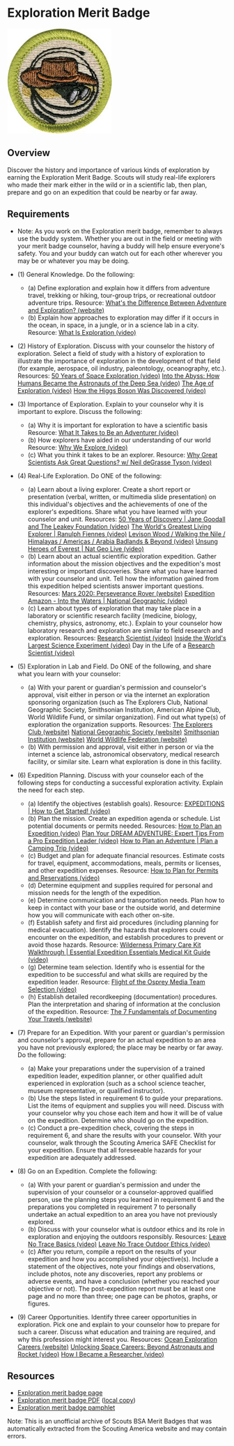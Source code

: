

# Exploration Merit Badge

![Exploration Merit Badge](images/exploration-merit-badge.jpg)

## Overview



Discover the history and importance of various kinds of exploration by earning the Exploration Merit Badge. Scouts will study real-life explorers who made their mark either in the wild or in a scientific lab, then plan, prepare and go on an expedition that could be nearby or far away.

## Requirements

* Note: As you work on the Exploration merit badge, remember to always use the buddy system. Whether you are out in the field or meeting with your merit badge counselor, having a buddy will help ensure everyone's safety. You and your buddy can watch out for each other wherever you may be or whatever you may be doing.
* (1) General Knowledge. Do the following:
    * (a) Define exploration and explain how it differs from adventure travel, trekking or hiking, tour-group trips, or recreational outdoor adventure trips. Resource: [What's the Difference Between Adventure and Exploration? (website)](https://medium.com/@idee-explores/whats-the-difference-between-adventure-and-exploration-eb1a4628f925)
    * (b) Explain how approaches to exploration may differ if it occurs in the ocean, in space, in a jungle, or in a science lab in a city. Resource: [What Is Exploration (video)](https://www.youtube.com/watch?v=7u2QqMSjroQ)


* (2) History of Exploration. Discuss with your counselor the history of exploration.  Select a field of study with a history of exploration to illustrate the importance of exploration in the development of that field (for example, aerospace, oil industry, paleontology, oceanography, etc.). Resources:  [50 Years of Space Exploration (video)](https://youtu.be/Bj3n1BIq_5I?si=v6V_FbNTqTU5P4FF)  [Into the Abyss: How Humans Became the Astronauts of the Deep Sea (video)](https://youtu.be/-7xB6BT13nw?si=guCs4QMUPYQPiixG)  [The Age of Exploration (video)](https://www.youtube.com/watch?v=sGeXtUZQScc)  [How the Higgs Boson Was Discovered (video)](https://youtu.be/1XpCnCVfuYk?si=XrohO26RBxWr9Epg)
* (3) Importance of Exploration. Explain to your counselor why it is important to explore. Discuss the following:
    * (a) Why it is important for exploration to have a scientific basis Resource: [What It Takes to Be an Adventurer (video)](https://www.youtube.com/watch?v=aoq6jNBtNtw)
    * (b) How explorers have aided in our understanding of our world Resource: [Why We Explore (video)](https://www.youtube.com/watch?v=6_SRZiU9EuI)
    * (c) What you think it takes to be an explorer. Resource: [Why Great Scientists Ask Great Questions? w/ Neil deGrasse Tyson (video)](https://youtu.be/1B9q2eS78Tw?si=BM2e4T2u7pBcTTXq)


* (4) Real-Life Exploration. Do ONE of the following:
    * (a) Learn about a living explorer. Create a short report or presentation (verbal, written, or multimedia slide presentation) on this individual's objectives and the achievements of one of the explorer's expeditions. Share what you have learned with your counselor and unit. Resources: [50 Years of Discovery | Jane Goodall and The Leakey Foundation (video)](https://www.youtube.com/watch?v=I4ivrfIOKjw) [The World's Greatest Living Explorer | Ranulph Fiennes (video)](https://youtu.be/ePOa2OpRQ2g?si=uN7djyhK_Zylurjq) [Levison Wood / Walking the Nile / Himalayas / Americas / Arabia Badlands & Beyond (video)](https://youtu.be/MkOV5Ex6puA?si=aq81Mw_U2hC6LRnl) [Unsung Heroes of Everest | Nat Geo Live (video)](https://youtu.be/ihmfkdEcDyk?si=2aIG3YmL5YzTaVhC)
    * (b) Learn about an actual scientific exploration expedition. Gather information about the mission objectives and the expedition's most interesting or important discoveries. Share what you have learned with your counselor and unit. Tell how the information gained from this expedition helped scientists answer important questions. Resources: [Mars 2020: Perseverance Rover (website)](https://science.nasa.gov/mission/mars-2020-perseverance/) [Expedition Amazon - Into the Waters | National Geographic (video)](https://youtu.be/Tg27pdTvG4s?si=5MzaADOB_JRPdB2B)
    * (c) Learn about types of exploration that may take place in a laboratory or scientific research facility (medicine, biology, chemistry, physics, astronomy, etc.). Explain to your counselor how laboratory research and exploration are similar to field research and exploration. Resources: [Research Scientist (video)](https://www.youtube.com/watch?v=uRreC41dGz4) [Inside the World's Largest Science Experiment (video)](https://youtu.be/nrXhK3Gh5EE?si=xSgNbNGvMNmaBl22) Day in the Life of a [Research Scientist (video)](https://www.youtube.com/watch?v=uRreC41dGz4)


* (5) Exploration in Lab and Field. Do ONE of the following, and share what you learn with your counselor:
    * (a) With your parent or guardian's permission and counselor's approval, visit either in person or via the internet an exploration sponsoring organization (such as The Explorers Club, National Geographic Society, Smithsonian Institution, American Alpine Club, World Wildlife Fund, or similar organization). Find out what type(s) of exploration the organization supports. Resources: [The Explorers Club (website)](https://www.explorers.org/) [National Geographic Society (website)](https://www.nationalgeographic.org/society/) [Smithsonian Institution (website)](https://www.si.edu/) [World Wildlife Federation (website)](https://www.worldwildlife.org/)
    * (b) With permission and approval, visit either in person or via the internet a science lab, astronomical observatory, medical research facility, or similar site. Learn what exploration is done in this facility.


* (6) Expedition Planning. Discuss with your counselor each of the following steps for conducting a successful exploration activity. Explain the need for each step.
    * (a) Identify the objectives (establish goals). Resource: [EXPEDITIONS | How to Get Started! (video)](https://www.youtube.com/watch?v=80_ltIRYjd0)
    * (b) Plan the mission. Create an expedition agenda or schedule. List potential documents or permits needed. Resources: [How to Plan an Expedition (video)](https://www.youtube.com/watch?v=qcLKcFrnzlk&t=8s) [Plan Your DREAM ADVENTURE: Expert Tips From a Pro Expedition Leader (video)](https://youtu.be/WahqTpIFAhs?si=lGt65nOwLExTvtbJ) [How to Plan an Adventure | Plan a Camping Trip (video)](https://youtu.be/79WYqkiExZU?si=eSNcCQUrJ53JlcRL)
    * (c) Budget and plan for adequate financial resources. Estimate costs for travel, equipment, accommodations, meals, permits or licenses, and other expedition expenses. Resource: [How to Plan for Permits and Reservations (video)](https://youtu.be/nup-uvbAfuU?si=CeutkSlZvOuJ81hU)
    * (d) Determine equipment and supplies required for personal and mission needs for the length of the expedition.
    * (e) Determine communication and transportation needs. Plan how to keep in contact with your base or the outside world, and determine how you will communicate with each other on-site.
    * (f) Establish safety and first aid procedures (including planning for medical evacuation). Identify the hazards that explorers could encounter on the expedition, and establish procedures to prevent or avoid those hazards. Resource: [Wilderness Primary Care Kit Walkthrough | Essential Expedition Essentials Medical Kit Guide (video)](https://www.youtube.com/watch?v=A-pbC5aDBY0)
    * (g) Determine team selection. Identify who is essential for the expedition to be successful and what skills are required by the expedition leader. Resource: [Flight of the Osprey Media Team Selection (video)](https://youtu.be/pDJHtE3BB_c?si=W6oyFePTcGnXQSM1)
    * (h) Establish detailed recordkeeping (documentation) procedures. Plan the interpretation and sharing of information at the conclusion of the expedition. Resource: [The 7 Fundamentals of Documenting Your Travels (website)](https://matadornetwork.com/notebook/the-7-fundamentals-of-documenting-your-travels/)


* (7) Prepare for an Expedition. With your parent or guardian's permission and counselor's  approval, prepare for an actual expedition to an area you have not previously explored; the place may be nearby or far away. Do the following:
    * (a) Make your preparations under the supervision of a trained expedition leader, expedition planner, or other qualified adult experienced in exploration (such as a school science teacher, museum representative, or qualified instructor).
    * (b) Use the steps listed in requirement 6 to guide your preparations. List the items of equipment and supplies you will need. Discuss with your counselor why you chose each item and how it will be of value on the expedition. Determine who should go on the expedition.
    * (c) Conduct a pre-expedition check, covering the steps in requirement 6, and share the results with your counselor. With your counselor, walk through the Scouting America SAFE Checklist for your expedition. Ensure that all foreseeable hazards for your expedition are adequately addressed.


* (8) Go on an Expedition. Complete the following:
    * (a) With your parent or guardian's permission and under the supervision of your counselor or a counselor-approved qualified person, use the planning steps you learned in requirement 6 and the preparations you completed in requirement 7 to personally undertake an actual expedition to an area you have not previously explored.
    * (b) Discuss with your counselor what is outdoor ethics and its role in exploration and enjoying the outdoors responsibly. Resources: [Leave No Trace Basics (video)](https://www.youtube.com/watch?v=p_Hy1I7AG4c) [Leave No Trace Outdoor Ethics (video)](https://www.youtube.com/watch?v=jXO1uY0MvmQ)
    * (c) After you return, compile a report on the results of your expedition and how you accomplished your objective(s). Include a statement of the objectives, note your findings and observations, include photos, note any discoveries, report any problems or adverse events, and have a conclusion (whether you reached your objective or not). The post-expedition report must be at least one page and no more than three; one page can be photos, graphs, or figures.


* (9) Career Opportunities. Identify three career opportunities in exploration. Pick one and explain to your counselor how to prepare for such a career. Discuss what education and training are required, and why this profession  might interest you. Resources:  [Ocean Exploration Careers (website)](https://oceanexplorer.noaa.gov/edu/oceanage/)  [Unlocking Space Careers: Beyond Astronauts and Rocket (video)](https://youtu.be/ljlpqd1Mjjs?si=V3Yaz18BvlIVnDpQ)  [How I Became a Researcher (video)](https://youtu.be/vOhyZ8FYCmw?si=9XLnEqu1IJIin0CH)


## Resources

- [Exploration merit badge page](https://www.scouting.org/merit-badges/exploration/)
- [Exploration merit badge PDF](https://filestore.scouting.org/filestore/Merit_Badge_ReqandRes/Pamphlets/Exploration.pdf) ([local copy](files/exploration-merit-badge.pdf))
- [Exploration merit badge pamphlet](https://www.scoutshop.org/exploration-merit-badge-pamphlet-622522.html)

Note: This is an unofficial archive of Scouts BSA Merit Badges that was automatically extracted from the Scouting America website and may contain errors.